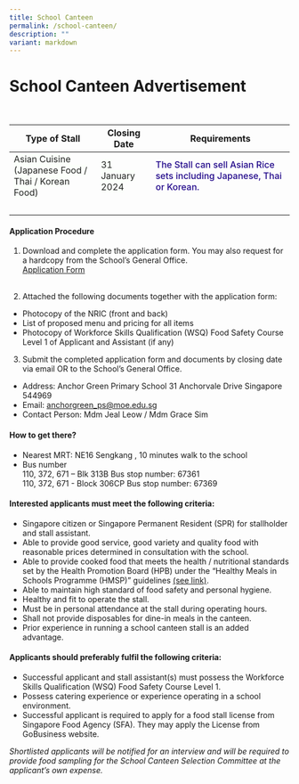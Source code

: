 ```yaml
---
title: School Canteen
permalink: /school-canteen/
description: ""
variant: markdown
---
```

School Canteen Advertisement 
========================
<br>
<table class="tg">
<thead>
  <tr>
    <th class="tg-1h0n">Type of Stall</th>
    <th class="tg-1h0n">Closing Date</th>
    <th class="tg-1h0n">Requirements</th>
  </tr>
</thead>
<tbody>
  <tr>
    <td class="tg-s6uv"><span style="color:#222;background-color:#FBFFFA">Asian Cuisine<br>(Japanese Food / Thai / Korean Food)
</span></td>
    <td class="tg-s6uv"><span style="color:#222;background-color:#FBFFFA"> 31 January 2024</span></td>
    <td class="tg-lb3e" style="text-align: left"><span style="font-weight:500;text-decoration:none;color:#21088A">The Stall can sell Asian Rice sets including Japanese, Thai or Korean.</span></td>
  </tr>
	<tr>
    <td class="tg-rxka"><span style="color:#222;background-color:#FBFFFA"></span></td>
    <td class="tg-rxka"><span style="color:#222;background-color:#FBFFFA"></span><br></td>
    <td class="tg-agmf"><br></td>
  </tr>
</tbody>
</table>

#### Application Procedure
1. Download and complete the application form. You may also request for a hardcopy from the School’s General Office. <br>
<a href="/files/Resources/Canteen/application%20form%20for%20canteen%20stall.pdf" target="_blank">Application Form</a><br><br>

2. Attached the following documents together with the application form:
* Photocopy of the NRIC (front and back)
* List of proposed menu and pricing for all items
* Photocopy of Workforce Skills Qualification (WSQ) Food Safety Course Level 1 of Applicant and Assistant (if any) 
3. Submit the completed application form and documents by closing date via email OR to the School’s General Office.
*  Address: Anchor Green Primary School 31 Anchorvale Drive Singapore 544969
* Email: [anchorgreen_ps@moe.edu.sg](mailto:anchorgreen_ps@moe.edu.sg)
* Contact Person: Mdm Jeal Leow / Mdm Grace Sim

#### How to get there?
* Nearest MRT: NE16 Sengkang , 10 minutes walk to the school
* Bus number
<br>110, 372, 671 – Blk 313B Bus stop number: 67361
<br>110, 372, 671 - Block 306CP Bus stop number: 67369

#### Interested applicants must meet the following criteria:
* Singapore citizen or Singapore Permanent Resident (SPR) for stallholder and stall assistant.
* Able to provide good service, good variety and quality food with reasonable prices determined in consultation with the school.
* Able to provide cooked food that meets the health / nutritional standards set by the Health Promotion Board (HPB) under the “Healthy Meals in Schools Programme (HMSP)” guidelines <a href="https://www.hpb.gov.sg/schools/school-programmes/healthy-meals-in-schools-programme" target="_blank">(see link)</a>.
* Able to maintain high standard of food safety and personal hygiene.
* Healthy and fit to operate the stall.
* Must be in personal attendance at the stall during operating hours.
* Shall not provide disposables for dine-in meals in the canteen.
* Prior experience in running a school canteen stall is an added advantage.

#### Applicants should preferably fulfil the following criteria:
* Successful applicant and stall assistant(s) must possess the Workforce Skills Qualification (WSQ) Food Safety Course Level 1.
* Possess catering experience or experience operating in a school environment.
* Successful applicant is required to apply for a food stall license from Singapore Food Agency (SFA). They may apply the License from GoBusiness website.

*Shortlisted applicants will be notified for an interview and will be required to provide food sampling for the School Canteen Selection Committee at the applicant’s own expense.*